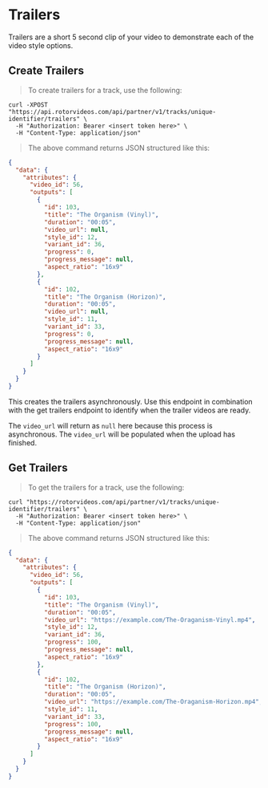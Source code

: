 # Trailers

Trailers are a short 5 second clip of your video to demonstrate each of the video style options.

## Create Trailers

> To create trailers for a track, use the following:

```shell
curl -XPOST
"https://api.rotorvideos.com/api/partner/v1/tracks/unique-identifier/trailers" \
  -H "Authorization: Bearer <insert token here>" \
  -H "Content-Type: application/json"
```

> The above command returns JSON structured like this:

```json
{
  "data": {
    "attributes": {
      "video_id": 56,
      "outputs": [
        {
          "id": 103,
          "title": "The Organism (Vinyl)",
          "duration": "00:05",
          "video_url": null,
          "style_id": 12,
          "variant_id": 36,
          "progress": 0,
          "progress_message": null,
          "aspect_ratio": "16x9"
        },
        {
          "id": 102,
          "title": "The Organism (Horizon)",
          "duration": "00:05",
          "video_url": null,
          "style_id": 11,
          "variant_id": 33,
          "progress": 0,
          "progress_message": null,
          "aspect_ratio": "16x9"
        }
      ]
    }
  }
}
```

This creates the trailers asynchronously. Use this endpoint in combination with the get trailers endpoint to identify when the trailer videos are ready.

<aside class="notice">
The <code>video_url</code> will return as <code>null</code> here because this process is asynchronous. The <code>video_url</code> will be populated when the upload has finished.
</aside>

## Get Trailers

> To get the trailers for a track, use the following:

```shell
curl "https://rotorvideos.com/api/partner/v1/tracks/unique-identifier/trailers" \
  -H "Authorization: Bearer <insert token here>" \
  -H "Content-Type: application/json"
```

> The above command returns JSON structured like this:

```json
{
  "data": {
    "attributes": {
      "video_id": 56,
      "outputs": [
        {
          "id": 103,
          "title": "The Organism (Vinyl)",
          "duration": "00:05",
          "video_url": "https://example.com/The-Oraganism-Vinyl.mp4",
          "style_id": 12,
          "variant_id": 36,
          "progress": 100,
          "progress_message": null,
          "aspect_ratio": "16x9"
        },
        {
          "id": 102,
          "title": "The Organism (Horizon)",
          "duration": "00:05",
          "video_url": "https://example.com/The-Oraganism-Horizon.mp4",
          "style_id": 11,
          "variant_id": 33,
          "progress": 100,
          "progress_message": null,
          "aspect_ratio": "16x9"
        }
      ]
    }
  }
}
```
